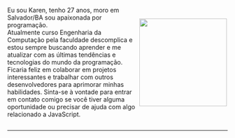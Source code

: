 <section style="display:flex;flex-direction:row;">
    <p style="width:60%; align-self:center">
Eu sou Karen, tenho 27 anos, moro em Salvador/BA sou apaixonada por programação. <br>Atualmente curso Engenharia da Computação pela faculdade descomplica e estou sempre buscando aprender e me atualizar com as últimas tendências e tecnologias do mundo da programação.<br> Ficaria feliz em colaborar em projetos interessantes e trabalhar com outros desenvolvedores para aprimorar minhas habilidades. Sinta-se à vontade para entrar em contato comigo se você tiver alguma oportunidade ou precisar de ajuda com algo relacionado a JavaScript.
</p><div style="width:40%; align-self:center"> <img src="https://uploaddeimagens.com.br/images/004/308/034/original/avatar.png?1674358618" width='200px' height='auto'><div>
</section>

<hr>







    







